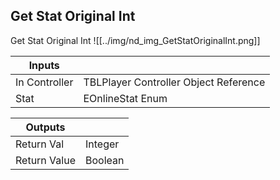 ## Get Stat Original Int
Get Stat Original Int
![[../img/nd_img_GetStatOriginalInt.png]]

|Inputs||
|--|--|
| In Controller | TBLPlayer Controller Object Reference |
| Stat | EOnlineStat Enum |

|Outputs||
|--|--|
| Return Val | Integer |
| Return Value | Boolean |
